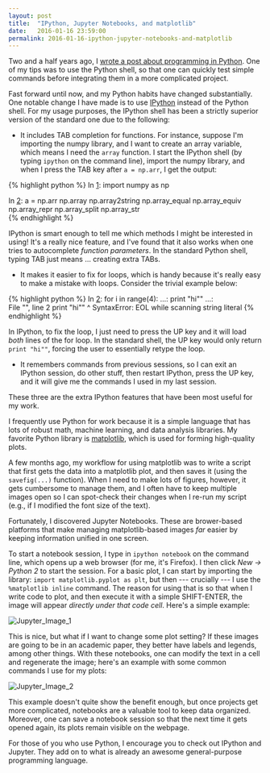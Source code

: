 ```yaml
---
layout: post
title:  "IPython, Jupyter Notebooks, and matplotlib"
date:   2016-01-16 23:59:00
permalink: 2016-01-16-ipython-jupyter-notebooks-and-matplotlib
---
```


Two and a half years ago, I [wrote a post about programming in Python][1]. One of my tips was to use
the Python shell, so that one can quickly test simple commands before integrating them in a more
complicated project.

Fast forward until now, and my Python habits have changed substantially. One notable change I have
made is to use [IPython][2] instead of the Python shell. For my usage purposes, the IPython shell
has been a strictly superior version of the standard one due to the following:

- It includes TAB completion for functions. For instance, suppose I'm importing the numpy library,
  and I want to create an array variable, which means I need the ```array``` function. I start the
  IPython shell (by typing ```ipython``` on the command line), import the numpy library, and when I
  press the TAB key after ```a = np.arr```, I get the output:

{% highlight python %}
In [1]: import numpy as np

In [2]: a = np.arr
np.array         np.array2string  np.array_equal   np.array_equiv   np.array_repr    np.array_split     np.array_str     
{% endhighlight %}
  
  IPython is smart enough to tell me which methods I might be interested in using! It's a really
  nice feature, and I've found that it also works when one tries to autocomplete *function
  parameters*. In the standard Python shell, typing TAB just means ... creating extra TABs.

- It makes it easier to fix for loops, which is handy because it's really easy to make a mistake
  with loops. Consider the trivial example below:

{% highlight python %}
In [2]: for i in range(4):
   ...:     print "hi""
   ...:     
    File "<ipython-input-2-f57d06c46d12>", line 2
            print "hi""
                     ^
    SyntaxError: EOL while scanning string literal
{% endhighlight %}

  In IPython, to fix the loop, I just need to press the UP key and it will load *both* lines of the
  for loop. In the standard shell, the UP key would only return ```print "hi""```, forcing the user
  to essentially retype the loop.

- It remembers commands from previous sessions, so I can exit an IPython session, do other stuff,
  then restart IPython, press the UP key, and it will give me the commands I used in my last
  session.

These three are the extra IPython features that have been most useful for my work.

I frequently use Python for work because it is a simple language that has lots of robust math,
machine learning, and data analysis libraries. My favorite Python library is [matplotlib][3], which
is used for forming high-quality plots.

A few months ago, my workflow for using matplotlib was to write a script that first gets the data
into a matplotlib plot, and then saves it (using the ```savefig(...)``` function).  When I need to
make lots of figures, however, it gets cumbersome to manage them, and I often have to keep multiple
images open so I can spot-check their changes when I re-run my script (e.g., if I modified the font
size of the text).

Fortunately, I discovered Jupyter Notebooks. These are brower-based platforms that make managing
matplotlib-based images *far* easier by keeping information unified in one screen.

To start a notebook session, I type in ```ipython notebook``` on the command line, which opens up a
web browser (for me, it's Firefox). I then click *New -> Python 2* to start the session. For a basic
plot, I can start by importing the library: ```import matplotlib.pyplot as plt```, but then ---
crucially --- I use the ```%matplotlib inline``` command.  The reason for using that is so that when
I write code to plot, and then execute it with a simple SHIFT-ENTER, the image will appear *directly
under that code cell*. Here's a simple example:

<img src="{{site.url}}/assets/jupyter_1.png" alt="Jupyter_Image_1">

This is nice, but what if I want to change some plot setting? If these images are going to be in an
academic paper, they better have labels and legends, among other things. With these notebooks, one
can modify the text in a cell and regenerate the image; here's an example with some common commands
I use for my plots:

<img src="{{site.url}}/assets/jupyter_2.png" alt="Jupyter_Image_2">

This example doesn't quite show the benefit enough, but once projects get more complicated,
notebooks are a valuable tool to keep data organized. Moreover, one can save a notebook session so
that the next time it gets opened again, its plots remain visible on the webpage.

For those of you who use Python, I encourage you to check out IPython and Jupyter. They add on to
what is already an awesome general-purpose programming language.


[1]:http://danieltakeshi.github.io/2013/07/05/ten-things-python-programmers-should-know/
[2]:http://ipython.org/
[3]:http://matplotlib.org/

